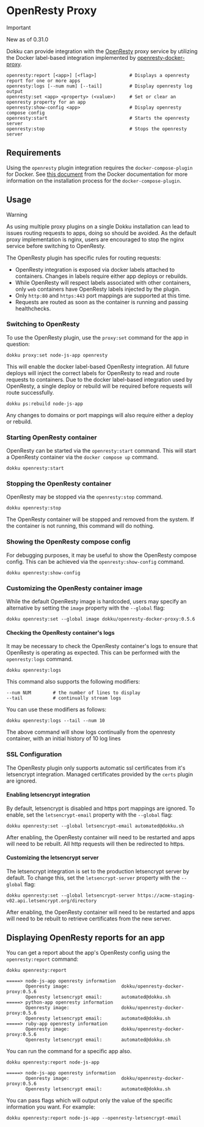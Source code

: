 # OpenResty Proxy

> [!IMPORTANT]
> New as of 0.31.0

Dokku can provide integration with the [OpenResty](https://openresty.org/) proxy service by utilizing the Docker label-based integration implemented by [openresty-docker-proxy](https://github.com/dokku/openresty-docker-proxy).

```
openresty:report [<app>] [<flag>]            # Displays a openresty report for one or more apps
openresty:logs [--num num] [--tail]          # Display openresty log output
openresty:set <app> <property> (<value>)     # Set or clear an openresty property for an app
openresty:show-config <app>                  # Display openresty compose config
openresty:start                              # Starts the openresty server
openresty:stop                               # Stops the openresty server
```

## Requirements

Using the `openresty` plugin integration requires the `docker-compose-plugin` for Docker. See [this document](https://docs.docker.com/compose/install/) from the Docker documentation for more information on the installation process for the `docker-compose-plugin`.

## Usage

> [!WARNING]
> As using multiple proxy plugins on a single Dokku installation can lead to issues routing requests to apps, doing so should be avoided. As the default proxy implementation is nginx, users are encouraged to stop the nginx service before switching to OpenResty.

The OpenResty plugin has specific rules for routing requests:

- OpenResty integration is exposed via docker labels attached to containers. Changes in labels require either app deploys or rebuilds.
- While OpenResty will respect labels associated with other containers, only `web` containers have OpenResty labels injected by the plugin.
- Only `http:80` and `https:443` port mappings are supported at this time.
- Requests are routed as soon as the container is running and passing healthchecks.

### Switching to OpenResty

To use the OpenResty plugin, use the `proxy:set` command for the app in question:

```shell
dokku proxy:set node-js-app openresty
```

This will enable the docker label-based OpenResty integration. All future deploys will inject the correct labels for OpenResty to read and route requests to containers. Due to the docker label-based integration used by OpenResty, a single deploy or rebuild will be required before requests will route successfully.

```shell
dokku ps:rebuild node-js-app
```

Any changes to domains or port mappings will also require either a deploy or rebuild.

### Starting OpenResty container

OpenResty can be started via the `openresty:start` command. This will start a OpenResty container via the `docker compose up` command.

```shell
dokku openresty:start
```

### Stopping the OpenResty container

OpenResty may be stopped via the `openresty:stop` command.

```shell
dokku openresty:stop
```

The OpenResty container will be stopped and removed from the system. If the container is not running, this command will do nothing.

### Showing the OpenResty compose config

For debugging purposes, it may be useful to show the OpenResty compose config. This can be achieved via the `openresty:show-config` command.

```shell
dokku openresty:show-config
```

### Customizing the OpenResty container image

While the default OpenResty image is hardcoded, users may specify an alternative by setting the `image` property with the `--global` flag:

```shell
dokku openresty:set --global image dokku/openresty-docker-proxy:0.5.6
```

#### Checking the OpenResty container's logs

It may be necessary to check the OpenResty container's logs to ensure that OpenResty is operating as expected. This can be performed with the `openresty:logs` command.

```shell
dokku openresty:logs
```

This command also supports the following modifiers:

```shell
--num NUM        # the number of lines to display
--tail           # continually stream logs
```

You can use these modifiers as follows:

```shell
dokku openresty:logs --tail --num 10
```

The above command will show logs continually from the openresty container, with an initial history of 10 log lines

### SSL Configuration

The OpenResty plugin only supports automatic ssl certificates from it's letsencrypt integration. Managed certificates provided by the `certs` plugin are ignored.

#### Enabling letsencrypt integration

By default, letsencrypt is disabled and https port mappings are ignored. To enable, set the `letsencrypt-email` property with the `--global` flag:

```shell
dokku openresty:set --global letsencrypt-email automated@dokku.sh
```

After enabling, the OpenResty container will need to be restarted and apps will need to be rebuilt. All http requests will then be redirected to https.

#### Customizing the letsencrypt server

The letsencrypt integration is set to the production letsencrypt server by default. To change this, set the `letsencrypt-server` property with the `--global` flag:

```shell
dokku openresty:set --global letsencrypt-server https://acme-staging-v02.api.letsencrypt.org/directory
```

After enabling, the OpenResty container will need to be restarted and apps will need to be rebuilt to retrieve certificates from the new server.

## Displaying OpenResty reports for an app

You can get a report about the app's OpenResty config using the `openresty:report` command:

```shell
dokku openresty:report
```

```
=====> node-js-app openresty information
       Openresty image:                   dokku/openresty-docker-proxy:0.5.6
       Openresty letsencrypt email:       automated@dokku.sh
=====> python-app openresty information
       Openresty image:                   dokku/openresty-docker-proxy:0.5.6
       Openresty letsencrypt email:       automated@dokku.sh
=====> ruby-app openresty information
       Openresty image:                   dokku/openresty-docker-proxy:0.5.6
       Openresty letsencrypt email:       automated@dokku.sh
```

You can run the command for a specific app also.

```shell
dokku openresty:report node-js-app
```

```
=====> node-js-app openresty information
       Openresty image:                   dokku/openresty-docker-proxy:0.5.6
       Openresty letsencrypt email:       automated@dokku.sh
```

You can pass flags which will output only the value of the specific information you want. For example:

```shell
dokku openresty:report node-js-app --openresty-letsencrypt-email
```
